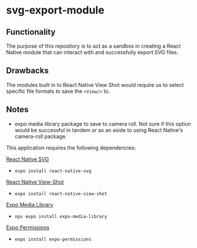 # svg-export-module

## Functionality

The purpose of this repository is to act as a sandbox in creating a React Native module that can interact with and successfully export SVG files. 

## Drawbacks

The modules built in to React Native View Shot would require us to select specific file formats to save the ```<View/>``` to.

## Notes

- expo media library package to save to camera roll. Not sure if this option would be successful in tandem or as an aside to using React Native's camera-roll package.

This application requires the following dependencies: 

 [React Native SVG](https://www.npmjs.com/package/react-native-svg)
  - ```expo install react-native-svg``` 
  

  [React Native View-Shot](https://www.npmjs.com/package/react-native-view-shot)
  - ```expo install react-native-view-shot``` 
  
  [Expo Media Library](https://docs.expo.dev/versions/latest/sdk/media-library/)
  - ```npx expo install expo-media-library```

  [Expo Permissions](https://docs.expo.dev/guides/permissions/)
  - ```expo install expo-permissions```
